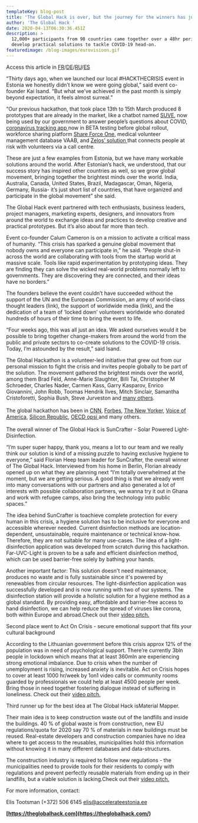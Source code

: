 ```yaml
---
templateKey: blog-post
title: 'The Global Hack is over, but the journey for the winners has just begun'
author: 'The Global Hack '
date: 2020-04-13T06:30:36.451Z
description: >
  12,000+ participants from 98 countries came together over a 48hr period to
  develop practical solutions to tackle COVID-19 head-on.
featuredimage: /blog-images/eurovisioon.gif
---
```

Access this article in [FR](https://docs.google.com/document/d/1-q9CABWCVa74sDW9gdaXS6uBK7HTcD3TQ2DKOkMqIPg/edit)/[DE](https://docs.google.com/document/d/14O-jazljir9hr-27UJlBSM4R6t3wnsB1M84cmlk5Ejg/edit)/[RU](https://docs.google.com/document/d/1IjaIYHsimcu9fBlF-Gw8Mrf9mGL_xlmf/edit)/[ES](https://docs.google.com/document/d/1J5ItT-Vs6p4FvH-fyGCamPdj5gJCAneQBincn0oryyE/edit)



“Thirty days ago, when we launched our local #HACKTHECRISIS event in Estonia we honestly didn’t know we were going global,” said event co-founder Kai Isand. “But what we’ve achieved in the past month is simply beyond expectation, it feels almost surreal.”



“Our previous hackathon, that took place 13th to 15th March produced 8 prototypes that are already in the market, like a chatbot named [SUVE](https://news.err.ee/1067675/government-launches-chatbot-to-answer-coronavirus-crisis-queries), now being used by our government to answer people’s questions about COVID, [coronavirus tracking app ](https://www.velmio.com/corona-tracker)now in BETA testing before global rollout, workforce sharing platform [Share Force One](https://shareforceone.ee/en/), medical volunteer management database VAAB, and [Zelos’ solution ](https://www.getzelos.com/)that connects people at risk with volunteers via a call centre.



These are just a few examples from Estonia, but we have many workable solutions around the world. After Estonian’s hack, we understood, that our success story has inspired other countries as well, so we grow global movement, bringing together the brightest minds over the world. India, Australia, Canada, United States, Brazil, Madagascar, Oman, Nigeria, Germany, Russia- it’s just short list of countries, that have organized and participate in the global movement” she said.



The Global Hack event partnered with tech enthusiasts, business leaders, project managers, marketing experts, designers, and innovators from around the world to exchange ideas and practices to develop creative and practical prototypes. But it’s also about far more than tech.



Event co-founder Calum Cameron is on a mission to activate a critical mass of humanity. “This crisis has sparked a genuine global movement that nobody owns and everyone can participate in,” he said. ”People shut-in across the world are collaborating with tools from the startup world at massive scale. Tools like rapid experimentation by prototyping ideas. They are finding they can solve the wicked real-world problems normally left to governments. They are discovering they are connected, and their ideas have no borders.”



The founders believe the event couldn’t have succeeded without the support of the UN and the European Commission, an army of world-class thought leaders (link), the support of worldwide media (link), and the dedication of a team of ‘locked down’ volunteers worldwide who donated hundreds of hours of their time to bring the event to life.



“Four weeks ago, this was all just an idea. We asked ourselves would it be possible to bring together change-makers from around the world from the public and private sectors to co-create solutions to the COVID-19 crisis. Today, I’m astounded by the result,” said Isand.

The Global Hackathon is a volunteer-led initiative that grew out from our personal mission to fight the crisis and invites people globally to be part of the solution. The movement gathered the brightest minds over the world, among them Brad Feld, Anne-Marie Slaughter, Billi Tai, Christopher M Schroeder, Charles Nader, Carmen Kass, Garry Kasparov, Enrico Giovannini, John Robb, Toomas Hendrik Ilves, Mitch Sinclair, Samantha Cristoforetti, Sophia Bush, Steve Jurveston and [many others](https://theglobalhack.com/).\
\
The global hackathon has been in [CNN](https://drive.google.com/file/d/1xhuGFcyOdQ0-EVgRjlgIDrG2tKNUwzA_/view?usp=sharing), [Forbes](https://www.forbes.com/sites/robertwolcott/2020/03/15/hack-the-crisis-6-lessons-from-estonias-coronavirus-crisis-response/#3904f904fca8), [The New Yorker](https://www.newyorker.com/news/our-columnists/why-estonia-was-poised-to-handle-how-a-pandemic-would-change-everything?fbclid=IwAR273AG0gtQEFovWGtXpTsLrNdWB5eedum2ebsBjug2KmQVNM7m86RRKusQ), [Voice of America](https://www.voanews.com/silicon-valley-technology/global-hack-searches-solutions), [Silicon Republic](https://www.siliconrepublic.com/start-ups/global-hack-coronavirus-covid19-hackathon), [OECD opsi ](https://oecd-opsi.org/globalhack/)and many others.\
\
The overall winner of The Global Hack is SunCrafter - Solar Powered Light-Disinfection.

“I’m super super happy, thank you, means a lot to our team and we really think our solution is kind of a missing puzzle to having exclusive hygiene to everyone,” said Florian Heep team leader for SunCrafter, the overall winner of The Global Hack. Interviewed from his home in Berlin, Florian already opened up on what they are planning next “I’m totally overwhelmed at the moment, but we are getting serious. A good thing is that we already went into many conversations with our partners and also generated a lot of interests with possible collaboration partners, we wanna try it out in Ghana and work with refugee camps, also bring the technology into public spaces.”



The idea behind SunCrafter is toachieve complete protection for every human in this crisis, a hygiene solution has to be inclusive for everyone and accessible wherever needed. Current disinfection methods are location-dependent, unsustainable, require maintenance or technical know-how. Therefore, they are not suitable for many use-cases. The idea of a light-disinfection application was developed from scratch during this hackathon. Far-UVC-Light is proven to be a safe and efficient disinfection method, which can be used barrier-free solely by bathing your hands.



Another important factor: This solution doesn't need maintenance, produces no waste and is fully sustainable since it's powered by renewables from circular resources. The light-disinfection application was successfully developed and is now running with two of our systems. The disinfection station will provide a holistic solution for a hygiene method as a global standard. By providing easy, affordable and barrier-free access to hand disinfection, we can help reduce the spread of viruses like corona, both within Europe and abroad.Check out their [video pitch.](https://youtu.be/8172hcxn724)



Second place went to Act On Crisis - secure emotional support that fits your cultural background



According to the Lithuanian government before this crisis approx 12% of the population was in need of psychological support. There’re currently 3bln people in lockdown which means that at least 360mln are experiencing strong emotional imbalance. Due to crisis when the number of unemployment is rising, increased anxiety is inevitable. Act on Crisis hopes to cover at least 1000 hr/week by 1on1 video calls or community rooms guarded by professionals we could help at least 4500 people per week. Bring those in need together fostering dialogue instead of suffering in loneliness. Check out their [video pitch.](https://youtu.be/T1KJSdffOys)



Third runner up for the best idea at The Global Hack isMaterial Mapper.



Their main idea is to keep construction waste out of the landfills and inside the buildings. 40 % of global waste is from construction, new EU regulations/quota for 2020 say 70 % of materials in new buildings must be reused. Real-estate developers and construction companies have no idea where to get access to the reusables, municipalities hold this information without knowing it in many different databases and data-structures.



The construction industry is required to follow new regulations - the municipalities need to provide tools for their residents to comply with regulations and prevent perfectly reusable materials from ending up in their landfills, but a viable solution is lacking.Check out their [video pitch.](https://vimeo.com/406523039)



For more information, contact:

Elis Tootsman (+372) 506 6145 elis@accelerateestonia.ee

**[https://theglobalhack.com](https://theglobalhack.com/)**